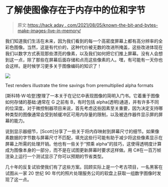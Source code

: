 # 了解使图像存在于内存中的位和字节

> 原文:[https://hack aday . com/2021/08/05/known-the-bit-and-bytes-make-images-live-in-memory/](https://hackaday.com/2021/08/05/knowing-the-bits-and-bytes-that-make-images-live-in-memory/)

我们知道我们生活在未来，因为我们看到的每一个高密度屏幕上都有高分辨率的全彩色图像。当然，这是有代价的，这种代价被无数的改进所掩盖，这些改进体现在我们以数字方式表现那些漂亮的像素，以及我们如何把它们推上屏幕。没有人会想到这一点，除了那些在屏幕后面存储和点亮这些像素的人。嘿，有可能有一天你也会这样。是时候学习更多关于图像编码的知识了！

[![](../Images/94433b4deb2eadc6d4a7f732e6b60602.png)](https://hackaday.com/wp-content/uploads/2021/08/sw-harding-represent-images-in-memory-benchmark-thumb.jpg)

Test renders illustrate the time savings from premultiplied alpha formats

[斯科特·W·哈登]整理了一本关于在记忆中表现图像的简明入门书。它着重于图像如何存储的基础:通常在 G 之前有 B，有时包括 alpha(透明)通道，并有许多不同的位深度。对于微控制器项目来说，首先考虑这些因素至关重要，因为决定支持哪种类型的图像通常会受到帧缓冲区可用内存量的限制，以及被选作器件显示屏的屏幕的能力。

说到显示器细节，[Scott]分享了一些关于将内存映射到屏幕尺寸的细节。如果像素数据的字节数与屏幕尺寸不匹配，填充这些行可能有助于减少将这些像素显示在屏幕上所需的处理开销。他也有一些关于“预乘 alpha”的技巧，这使得透明度计算成为图像本身的一部分，而不是在试图更新屏幕时要求这样做。用 C#在一百万帧渲染上运行一个测试显示了你可以预期的节省类型。

几十年的反复试验使我们有了这些方案。回顾实际上是一个考古项目，一名黑客在试图从一家 20 世纪 90 年代的照片处理服务公司的软盘上获取一组数字图像时发现了这一点。
